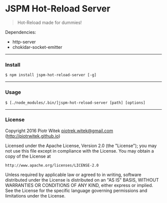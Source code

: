 # JSPM Hot-Reload Server

> Hot-Reload made for dummies!

Dependencies:
- http-server
- chokidar-socket-emitter

---
### Install

```
$ npm install jspm-hot-reload-server [-g]
```

---
### Usage

```
$ [./node_modules/.bin/]jspm-hot-reload-server [path] [options]
```
---
### License

Copyright 2016 Piotr Witek <piotrek.witek@gmail.com> (http://piotrwitek.github.io)

Licensed under the Apache License, Version 2.0 (the "License");
you may not use this file except in compliance with the License.
You may obtain a copy of the License at

    http://www.apache.org/licenses/LICENSE-2.0

Unless required by applicable law or agreed to in writing, software
distributed under the License is distributed on an "AS IS" BASIS,
WITHOUT WARRANTIES OR CONDITIONS OF ANY KIND, either express or implied.
See the License for the specific language governing permissions and
limitations under the License.
